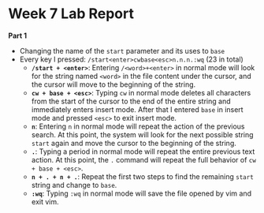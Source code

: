 # Week 7 Lab Report
**Part 1**

* Changing the name of the `start` parameter and its uses to `base`
* Every key I pressed: `/start<enter>cwbase<esc>n.n.n.:wq` (23 in total)
    * **`/start + <enter>`**: Entering `/<word>+<enter>` in normal mode will look for the string named `<word>` in the file content under the cursor, and the cursor will move to the beginning of the string.
    * **`cw + base + <esc>`**: Typing `cw` in normal mode deletes all characters from the start of the cursor to the end of the entire string and immediately enters insert mode. After that I entered `base` in insert mode and pressed `<esc>` to exit insert mode.
    * **`n`**: Entering `n` in normal mode will repeat the action of the previous search. At this point, the system will look for the next possible string `start` again and move the cursor to the beginning of the string.
    * **`.`**: Typing a period in normal mode will repeat the entire previous text action. At this point, the `.` command will repeat the full behavior of `cw + base + <esc>`.
    * **`n + . + n + .`**: Repeat the first two steps to find the remaining `start` string and change to `base`.
    * **`:wq`**: Typing `:wq` in normal mode will save the file opened by vim and exit vim.